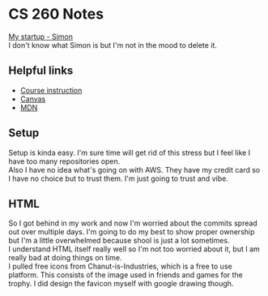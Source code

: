# CS 260 Notes

[My startup - Simon](https://simon.cs260.click)\
I don't know what Simon is but I'm not in the mood to delete it.

## Helpful links

- [Course instruction](https://github.com/webprogramming260)
- [Canvas](https://byu.instructure.com)
- [MDN](https://developer.mozilla.org)

## Setup
Setup is kinda easy. I'm sure time will get rid of this stress but I feel like I have too many repositories open.\
Also I have no idea what's going on with AWS. They have my credit card so I have no choice but to trust them. I'm just going to trust and vibe.

## HTML
So I got behind in my work and now I'm worried about the commits spread out over multiple days. I'm going to do my best to show proper ownership but I'm a little overwhelmed because shool is just a lot sometimes.\
I understand HTML itself really well so I'm not too worried about it, but I am really bad at doing things on time.\
I pulled free icons from Chanut-is-Industries, which is a free to use platform. This consists of the image used in friends and games for the trophy.
I did design the favicon myself with google drawing though.